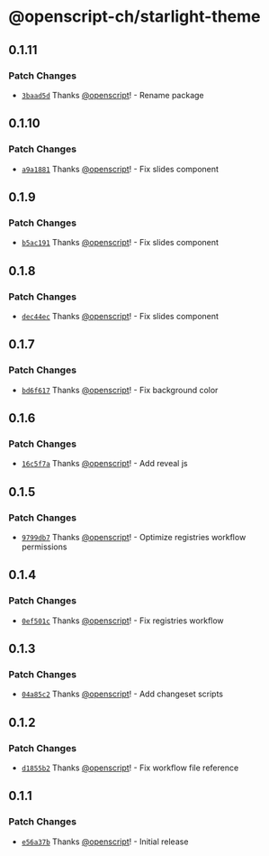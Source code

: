 # @openscript-ch/starlight-theme

## 0.1.11

### Patch Changes

- [`3baad5d`](https://github.com/openscript-ch/starlight-theme/commit/3baad5d6ab86afe16eeae2d5cc8dd5e2500f9e54) Thanks [@openscript](https://github.com/openscript)! - Rename package

## 0.1.10

### Patch Changes

- [`a9a1881`](https://github.com/openscript-ch/starlight-theme/commit/a9a18812169c50d32529cda7c0b98189d23b2375) Thanks [@openscript](https://github.com/openscript)! - Fix slides component

## 0.1.9

### Patch Changes

- [`b5ac191`](https://github.com/openscript-ch/starlight-theme/commit/b5ac191f53209335b2767f6599a0d2b9ec8cdb2d) Thanks [@openscript](https://github.com/openscript)! - Fix slides component

## 0.1.8

### Patch Changes

- [`dec44ec`](https://github.com/openscript-ch/starlight-theme/commit/dec44ecf338b841cd4df6b51a17de530a1e884eb) Thanks [@openscript](https://github.com/openscript)! - Fix slides component

## 0.1.7

### Patch Changes

- [`bd6f617`](https://github.com/openscript-ch/starlight-theme/commit/bd6f6176b4753b4d84669989d73c8d4f16a74077) Thanks [@openscript](https://github.com/openscript)! - Fix background color

## 0.1.6

### Patch Changes

- [`16c5f7a`](https://github.com/openscript-ch/starlight-theme/commit/16c5f7a7ec3ef14b39fb8c02b1d7daea39f1df39) Thanks [@openscript](https://github.com/openscript)! - Add reveal js

## 0.1.5

### Patch Changes

- [`9799db7`](https://github.com/openscript-ch/starlight-theme/commit/9799db70feca947ccf949e819e003dc4c43268b5) Thanks [@openscript](https://github.com/openscript)! - Optimize registries workflow permissions

## 0.1.4

### Patch Changes

- [`0ef501c`](https://github.com/openscript-ch/starlight-theme/commit/0ef501c3267bcab5dbf55efbe6ad0ae89878db67) Thanks [@openscript](https://github.com/openscript)! - Fix registries workflow

## 0.1.3

### Patch Changes

- [`04a85c2`](https://github.com/openscript-ch/starlight-theme/commit/04a85c23e7a4e242460360d85837ddbe6f85eb7e) Thanks [@openscript](https://github.com/openscript)! - Add changeset scripts

## 0.1.2

### Patch Changes

- [`d1855b2`](https://github.com/openscript-ch/starlight-theme/commit/d1855b22400c596ac2bfaa66a27c2943718c2562) Thanks [@openscript](https://github.com/openscript)! - Fix workflow file reference

## 0.1.1

### Patch Changes

- [`e56a37b`](https://github.com/openscript-ch/starlight-theme/commit/e56a37b769d7b47d108eaae568e34c215f46213d) Thanks [@openscript](https://github.com/openscript)! - Initial release
